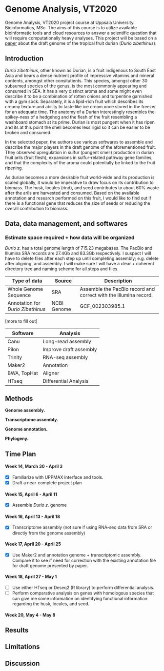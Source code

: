 # Genome Analysis, VT2020
Genome Analysis, VT2020 project course at Uppsala University. Bioinformatics, MSc. The aims of this course is to utilize available bioinformatic tools and cloud resources to answer a scientific question that will require computationally heavy analyses. This project will be based on a [paper](https://www.nature.com/articles/ng.3972) about the draft genome of the tropical fruit durian (*Durio zibethinus*).

## Introduction
*Durio zibethinus*, other known as Durian, is a fruit indigenous to South East Asia and bears a dense nutrient profile of impressive vitamins and mineral contents, amongst other consitutients. This species, amongst other 30 subsumed species of the genus, is the most commonly appearing and consumed in SEA. It has a very distinct aroma and some might even describe it to be a combination of rotten onions and turpentine garnished with a gym sock. Separately, it is a lipid-rich fruit which describes its creamy texture and ability to taste like ice cream once stored in the freezer for an adequate time. The anatomy of a Durian interestingly resembles the spikey-ness of a hedgehog and the flesh of the fruit resembling a washboard stomach at its prime. Durian is most pungent when it has ripen and its at this point the shell becomes less rigid so it can be easier to be broken and consumed.

In the selected paper, the authors use various softwares to assemble and describe the major players in the draft genome of the aforementioned fruit. They observed upregulation in sulfur (pungent smell) production in durian fruit arils (fruit flesh), expansions in sulfur-related pathway gene families, and that the complexity of the aroma could potentially be linked to the fruit ripening. 

As durian becomes a more desirable fruit world-wide and its production is scaled globally, it would be imperative to draw focus on its contribution to biomass. The husk, locules (rind), and seed contributes to about 60% waste after the arils are harvested and consumed. Based on the available annotation and research performed on this fruit, I would like to find out if there is a functional gene that reduces the size of seeds or reducing the overall contribution to biomass.

## Data, data management, and softwares

### Estimate space required + how data will be organized
*Durio z.* has a total genome length of 715.23 megabases. The PacBio and Illumina SRA records are 27.4Gb and 83.3Gb respectively. I suspect I will have to delete files after each step up until completing assembly; e.g. delete after aligning, and assembly. I will make sure I will have a clear + coherent directory tree and naming scheme for all steps and files.

| Type of data | Source | Description |
| --- | --- | --- |
| Whole Genome Sequence | SRA | Assemble the PacBio record and correct with the Illumina record. |
| Annotation for *Durio Zibethinus* | NCBI Genome | GCF_002303985.1 |

[more to fill out]

| Software | Analysis |
| --- | --- |
| Canu | Long-read assembly |
| Pilon | Improve draft assembly |
| Trinity | RNA-seq assembly |
| Maker2 | Annotation |
| BWA, TopHat | Aligner |
| HTseq | Differential Analysis |

## Methods

**Genome assembly.**

**Transcriptome assembly.**

**Genome annotation.**

**Phylogeny.**


## Time Plan

#### Week 14, March 30 - April 3
- [x] Familiarize with UPPMAX interface and tools.
- [x] Draft a near-complete project plan

#### Week 15, April 6 - April 11
- [x] Assemble *Durio z.* genome 

#### Week 16, April 13 - April 18
- [x] Transcriptome assembly (not sure if using RNA-seq data from SRA or directly from the genome assembly)

#### Week 17, April 20 - April 25
- [x] Use Maker2 and annotation genome + transcriptomic assembly. Compare it to see if need for correction with the existing annotation file for draft genome presented by paper.

#### Week 18, April 27 - May 1
- [ ] Use either HTseq or Deseq2 (R library) to perform differential analysis.
- [ ] Perform comparative analysis on genes with homologous species that can give me some information on identifying functional information regarding the husk, locules, and seed. 

#### Week 20, May 4 - May 8

## Results
## Limitations
## Discussion
